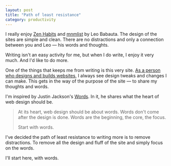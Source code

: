 ```yaml
---
layout: post
title: "Path of least resistance"
category: productivity
---
```


I really enjoy [Zen Habits](http://zenhabits.net/) and [mnmlist](http://mnmlist.com/) by Leo Babauta. The design of the sites are simple and clean. There are no distractions and only a connection between you and Leo &mdash; his words and thoughts.

Writing isn't an easy activity for me, but when I do write, I enjoy it very much. And I'd like to do more.

One of the things that keeps me from writing is this very site. [As a person who designs and builds websites]({{site.url}}/hybrid), I always see design tweaks and changes I can make. This gets in the way of the purpose of the site &mdash; to share my thoughts and words.

I'm inspired by Justin Jackson's [Words](http://justinjackson.ca/words.html). In it, he shares what the heart of web design should be.

> At its heart, web design should be about words. Words don't come after the design is done. Words are the beginning, the core, the focus.
>
> Start with words.

I've decided the path of least resistance to writing more is to remove distractions. To remove all the design and fluff of the site and simply focus on the words.

I'll start here, with words.
